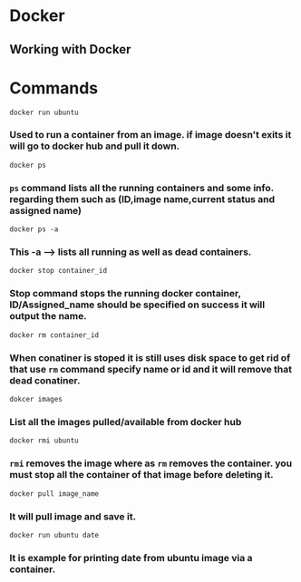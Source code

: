 # Docker
## Working with Docker
# Commands
`docker run ubuntu`
### Used to run a container from an image. if image doesn't exits it will go to docker hub and pull it down.
`docker ps`
### `ps` command lists all the running containers and some info. regarding them such as (ID,image name,current status and assigned name)
 `docker ps -a` 
### This -a --> lists all running as well as dead containers.
 `docker stop container_id`
### Stop command stops the running docker container, ID/Assigned_name should be specified on success it will output the name.
 `docker rm container_id`
### When conatiner is stoped it is still uses disk space to get rid of that use `rm` command specify name or id and it will remove that dead conatiner.
 `dokcer images`
### List all the images pulled/available from docker hub
 `docker rmi ubuntu`
### `rmi` removes the image where as `rm` removes the container. you must stop all the container of that image before deleting it.
 `docker pull image_name`
### It will pull image and save it. 
 `docker run ubuntu date`
### It is example for printing date from ubuntu image via a container.










 
